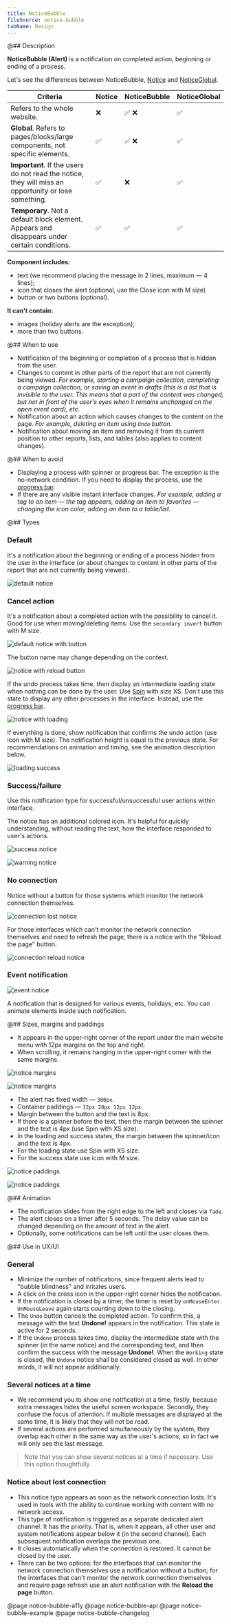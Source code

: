 ```yaml
---
title: NoticeBubble
fileSource: notice-bubble
tabName: Design
---
```


@## Description

**NoticeBubble (Alert)** is a notification on completed action, beginning or ending of a process.

Let's see the differences between NoticeBubble, [Notice](/components/notice/) and [NoticeGlobal](/components/notice-global/).

| Criteria                                                                                             | Notice | NoticeBubble | NoticeGlobal |
| ---------------------------------------------------------------------------------------------------- | ------ | ------------ | ------------ |
| Refers to the whole website.                                                                         | ❌     | ✅ ❌        | ✅           |
| **Global**. Refers to pages/blocks/large components, not specific elements.                          | ✅     | ✅ ❌        | ✅           |
| **Important**. If the users do not read the notice, they will miss an opportunity or lose something. | ✅     | ❌           | ✅           |
| **Temporary**. Not a default block element. Appears and disappears under certain conditions.         | ✅     | ✅           | ✅           |

**Component includes:**

- text (we recommend placing the message in 2 lines, maximum — 4 lines);
- icon that closes the alert (optional, use the Close icon with M size)
- button or two buttons (optional).

**It can't contain:**

- images (holiday alerts are the exception);
- more than two buttons.

@## When to use

- Notification of the beginning or completion of a process that is hidden from the user.
- Changes to content in other parts of the report that are not currently being viewed. _For example, starting a campaign collection, completing a campaign collection, or saving an event in drafts (this is a list that is invisible to the user. This means that a part of the content was changed, but not in front of the user's eyes when it remains unchanged on the open event card), etc._
- Notification about an action which causes changes to the content on the page. _For example, deleting an item using `Undo` button._
- Notification about moving an item and removing it from its current position to other reports, lists, and tables (also applies to content changes).

@## When to avoid

- Displaying a process with spinner or progress bar. The exception is the no-network condition. If you need to display the process, use the [progress bar](/components/progress-bar/).
- If there are any visible instant interface changes. _For example, adding a tag to an item — the tag appears, adding an item to favorites — changing the icon color, adding an item to a table/list._

@## Types

### Default

It's a notification about the beginning or ending of a process hidden from the user in the interface (or about changes to content in other parts of the report that are not currently being viewed).

![default notice](static/text1.png)

### Cancel action

It's a notification about a completed action with the possibility to cancel it. Good for use when moving/deleting items. Use the `secondary invert` button with M size.

![default notice with button](static/default.png)

The button name may change depending on the context.

![notice with reload button](static/reload-btn.png)

If the undo process takes time, then display an intermediate loading state when nothing can be done by the user. Use [Spin](/components/spin/) with size XS. Don't use this state to display any other processes in the interface. Instead, use the [progress bar](/components/progress-bar/).

![notice with loading](static/default-loading.png)

If everything is done, show notification that confirms the undo action (use icon with M size). The notification height is equal to the previous state. For recommendations on animation and timing, see the animation description below.

![loading success](static/default-success.png)

### Success/failure

Use this notification type for successful/unsuccessful user actions within interface.

The notice has an additional colored icon. It's helpful for quickly understanding, without reading the text, how the interface responded to user's actions.

![ success notice](static/success-notice.png)

![ warning notice](static/warning-notice.png)

### No connection

Notice without a button for those systems which monitor the network connection themselves.

![connection lost notice](static/notice.png)

For those interfaces which can't monitor the network connection themselves and need to refresh the page, there is a notice with the "Reload the page" button.

![connection reload notice](static/reload.png)

### Event notification

![event notice](static/event-alert.png)

A notification that is designed for various events, holidays, etc. You can animate elements inside such notification.

@## Sizes, margins and paddings

- It appears in the upper-right corner of the report under the main website menu with 12px margins on the top and right.
- When scrolling, it remains hanging in the upper-right corner with the same margins.

![notice margins](static/noticeBubble1.png)

![notice margins](static/noticeBubble2.png)

- The alert has fixed width — `300px`.
- Container paddings — `12px 28px 12px 12px`.
- Margin between the button and the text is 8px.
- If there is a spinner before the text, then the margin between the spinner and the text is 4px (use Spin with XS size).
- In the loading and success states, the margin between the spinner/icon and the text is 4px.
- For the loading state use Spin with XS size.
- For the success state use icon with M size.

![notice paddings](static/paddings-1.png)

![notice paddings](static/paddings-2.png)

@## Animation

- The notification slides from the right edge to the left and closes via `fade`.
- The alert closes on a timer after 5 seconds. The delay value can be changed depending on the amount of text in the alert.
- Optionally, some notifications can be left until the user closes them.

@## Use in UX/UI

### General

- Minimize the number of notifications, since frequent alerts lead to "bubble blindness" and irritates users.
- A click on the cross icon in the upper-right corner hides the notification.
- If the notification is closed by a timer, the timer is reset by `onMouseEnter`. `OnMouseLeave` again starts counting down to the closing.
- The `Undo` button cancels the completed action. To confirm this, a message with the text **Undone!** appears in the notification. This state is active for 2 seconds.
- If the `Undone` process takes time, display the intermediate state with the spinner (in the same notice) and the corresponding text, and then confirm the success with the message **Undone!**. When the `Working` state is closed, the `Undone` notice shall be considered closed as well. In other words, it will not appear additionally.

### Several notices at a time

- We recommend you to show one notification at a time, firstly, because extra messages hides the useful screen workspace. Secondly, they confuse the focus of attention. If multiple messages are displayed at the same time, it is likely that they will not be read.
- If several actions are performed simultaneously by the system, they overlap each other in the same way as the user's actions, so in fact we will only see the last message.

> Note that you can show several notices at a time if necessary. Use this option thoughtfully.

### Notice about lost connection

- This notice type appears as soon as the network connection losts. It's used in tools with the ability to continue working with content with no network access.
- This type of notification is triggered as a separate dedicated alert channel. It has the priority. That is, when it appears, all other user and system notifications appear below it (in the second channel). Each subsequent notification overlaps the previous one.
- It closes automatically when the connection is restored. It cannot be closed by the user.
- There can be two options: for the interfaces that can monitor the network connection themselves use a notification without a button; for the interfaces that can't monitor the network connection themselves and require page refresh use an alert notification with the **Reload the page** button.

@page notice-bubble-a11y
@page notice-bubble-api
@page notice-bubble-example
@page notice-bubble-changelog

